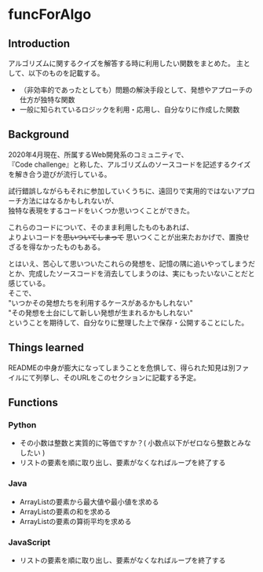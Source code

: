 # funcForAlgo

## Introduction

アルゴリズムに関するクイズを解答する時に利用したい関数をまとめた。
主として、以下のものを記載する。

-  （非効率的であったとしても）問題の解決手段として、発想やアプローチの仕方が独特な関数  
-  一般に知られているロジックを利用・応用し、自分なりに作成した関数

## Background
2020年4月現在、所属するWeb開発系のコミュニティで、  
『Code challenge』と称した、アルゴリズムのソースコードを記述するクイズを解き合う遊びが流行している。  

試行錯誤しながらもそれに参加していくうちに、遠回りで実用的ではないアプローチ方法にはなるかもしれないが、  
独特な表現をするコードをいくつか思いつくことができた。  

これらのコードについて、そのまま利用したものもあれば、  
よりよいコードを~~思いついてしまって~~ 思いつくことが出来たおかげで、置換せざるを得なかったものもある。  

とはいえ、苦心して思いついたこれらの発想を、記憶の隅に追いやってしまうだとか、完成したソースコードを消去してしまうのは、実にもったいないことだと感じている。  
そこで、  
"いつかその発想たちを利用するケースがあるかもしれない"  
"その発想を土台にして新しい発想が生まれるかもしれない"  
ということを期待して、自分なりに整理した上で保存・公開することにした。

## Things learned
READMEの中身が膨大になってしまうことを危惧して、得られた知見は別ファイルにて列挙し、そのURLをこのセクションに記載する予定。

## Functions

### Python
- その小数は整数と実質的に等価ですか？( 小数点以下がゼロなら整数とみなしたい )
- リストの要素を順に取り出し、要素がなくなればループを終了する

### Java
-  ArrayListの要素から最大値や最小値を求める
-  ArrayListの要素の和を求める
-  ArrayListの要素の算術平均を求める

### JavaScript
-  リストの要素を順に取り出し、要素がなくなればループを終了する
